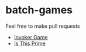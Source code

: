 # batch-games
Feel free to make pull requests

- [Invoker Game](https://github.com/xenthy/batch-games/blob/master/invoker-game.bat)
- [Is This Prime](https://github.com/xenthy/batch-games/blob/master/is-this-prime.bat)
